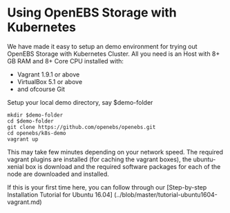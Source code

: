 # Using OpenEBS Storage with Kubernetes

We have made it easy to setup an demo environment for trying out OpenEBS Storage with Kubernetes Cluster. All you need is an Host with 8+ GB RAM and 8+ Core CPU installed with:
- Vagrant 1.9.1 or above
- VirtualBox 5.1 or above
- and ofcourse Git

Setup your local demo directory, say $demo-folder

```
mkdir $demo-folder
cd $demo-folder
git clone https://github.com/openebs/openebs.git
cd openebs/k8s-demo
vagrant up
```

This may take few minutes depending on your network speed. The required vagrant plugins are installed (for caching the vagrant boxes), the ubuntu-xenial box is download and the required software packages for each of the node are downloaded and installed.

If this is your first time here, you can follow through our [Step-by-step Installation Tutorial for Ubuntu 16.04] (../blob/master/tutorial-ubuntu1604-vagrant.md)
